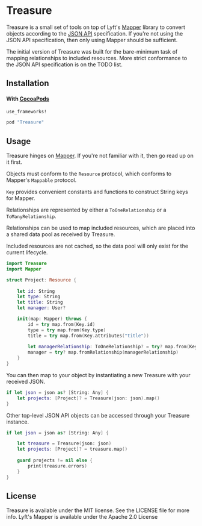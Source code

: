 # Treasure

Treasure is a small set of tools on top of Lyft's [Mapper](https://github.com/lyft/mapper) library to convert objects according to the [JSON API](http://jsonapi.org) specification. If you're not using the JSON API specification, then only using Mapper should be sufficient.

The initial version of Treasure was built for the bare-minimum task of mapping relationships to included resources.  More strict conformance to the JSON API specification is on the TODO list.

## Installation

#### With [CocoaPods](http://cocoapods.org/)

```ruby
use_frameworks!

pod "Treasure"
```

## Usage

Treasure hinges on [Mapper](https://github.com/lyft/mapper). If you're not familiar with it, then go read up on it first.

Objects must conform to the `Resource` protocol, which conforms to Mapper's `Mappable` protocol.

`Key` provides convenient constants and functions to construct String keys for Mapper.

Relationships are represented by either a `ToOneRelationship` or a `ToManyRelationship`.

Relationships can be used to map included resources, which are placed into a shared data pool as received by Treasure. 

Included resources are not cached, so the data pool will only exist for the current lifecycle.


```swift
import Treasure
import Mapper

struct Project: Resource {
    
    let id: String
    let type: String
    let title: String
    let manager: User?

    init(map: Mapper) throws {
        id = try map.from(Key.id)
        type = try map.from(Key.type)
        title = try map.from(Key.attributes("title"))
        
        let managerRelationship: ToOneRelationship? = try? map.from(Key.relationships("users"))
        manager = try? map.fromRelationship(managerRelationship)
    }
}
```

You can then map to your object by instantiating a new Treasure with your received JSON.

```swift
if let json = json as? [String: Any] {
    let projects: [Project]? = Treasure(json: json).map()
}
```

Other top-level JSON API objects can be accessed through your Treasure instance.

```swift
if let json = json as? [String: Any] {

    let treasure = Treasure(json: json)
    let projects: [Project]? = treasure.map()
    
    guard projects != nil else {
        print(treasure.errors)
    }
}
```

## License

Treasure is available under the MIT license. See the LICENSE file for more info.
Lyft's Mapper is available under the Apache 2.0 License
